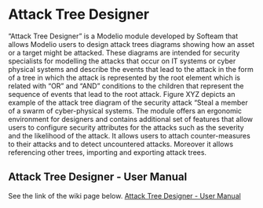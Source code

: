 Attack Tree Designer
====
“Attack Tree Designer” is a Modelio module developed by Softeam that allows Modelio users to design attack trees diagrams showing how an asset or a target might be attacked. These diagrams are intended for security specialists for modelling the attacks that occur on IT systems or cyber physical systems and describe the events that lead to the attack in the form of a tree in which the attack is represented by the root element which is related with “OR” and “AND” conditions to the children that represent the sequence of events that lead to the root attack. Figure XYZ depicts an example of the attack tree diagram of the security attack “Steal a member of a swarm of cyber-physical systems. The module offers an ergonomic environment for designers and contains additional set of features that allow users to configure security attributes for the attacks such as the severity and the likelihood of the attack. It allows users to attach counter-measures to their attacks and to detect uncountered attacks. Moreover it allows referencing other trees, importing and exporting attack trees.


Attack Tree Designer - User Manual
----

See the link of the wiki page below.
[Attack Tree Designer - User Manual](http://forge.modelio.org/projects/attack-tree-modelio38-user-manual-english/wiki/Wiki)


